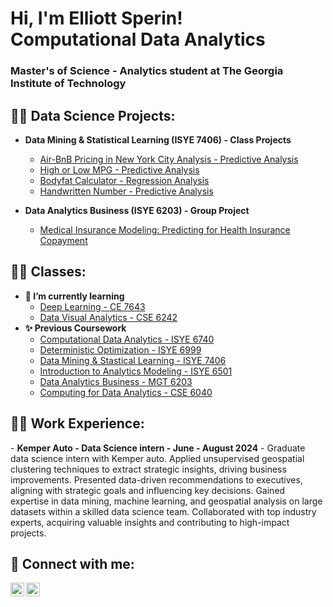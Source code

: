 
<h1>Hi, I'm Elliott Sperin! <br/>Computational Data Analytics</h1><h3>Master's of Science - Analytics student at The Georgia Institute of Technology</h3>

<h2>👨‍💻 Data Science Projects:</h2>

- <b>Data Mining & Statistical Learning (ISYE 7406) - Class Projects</b>
  - [Air-BnB Pricing in New York City Analysis - Predictive Analysis](https://github.com/BanjoBillyJr/ISYE-7406-Project-Five/tree/main)
  - [High or Low MPG - Predictive Analysis](https://github.com/BanjoBillyJr/ISYE-7406---Project-Three)
  - [Bodyfat Calculator - Regression Analysis](https://github.com/BanjoBillyJr/ISYE-7406---Project-Two)
  - [Handwritten Number - Predictive Analysis](https://github.com/BanjoBillyJr/ISYE-7406-Project-one)
 
- <b>Data Analytics Business (ISYE 6203) - Group Project</b>
  - [Medical Insurance Modeling: Predicting for Health Insurance Copayment](https://github.com/BanjoBillyJr/Group/tree/main)


<h2>👨‍💻 Classes:</h2>

- <b>🌱 I’m currently learning</b>
  - [Deep Learning - CE 7643]([https://docs.google.com/document/d/1fBXjPSckjOwpddfl4BGtoAN_nccoZ9Ai/edit](https://drive.google.com/file/d/1z_7gVbyBgwII6ZzctWimAEX8Ue_7ZyGa/view))
  - [Data Visual Analytics - CSE 6242]([https://docs.google.com/document/d/1qhIulnA5fzmcTxIEwE-xE6aboM9yk-yO/edit?rtpof=true&sd=true](https://poloclub.github.io/cse6242-2024fall-online/))
- <b>✨ Previous Coursework</b>
  - [Computational Data Analytics - ISYE 6740]([https://docs.google.com/document/d/1fBXjPSckjOwpddfl4BGtoAN_nccoZ9Ai/edit](https://drive.google.com/file/d/1gx9oCOLuEsg2Rjfv3Hud7xySqwlkDxMA/view))
  - [Deterministic Optimization - ISYE 6999](https://docs.google.com/document/d/1fBXjPSckjOwpddfl4BGtoAN_nccoZ9Ai/edit)
  - [Data Mining & Stastical Learning - ISYE 7406](https://docs.google.com/document/d/1qhIulnA5fzmcTxIEwE-xE6aboM9yk-yO/edit?rtpof=true&sd=true)
  - [Introduction to Analytics Modeling - ISYE 6501](https://docs.google.com/document/d/1oUXgkfr2E28p4suNCGsb7iCKMcuBtot2/edit?rtpof=true&sd=true)
  - [Data Analytics Business - MGT 6203](https://docs.google.com/document/d/1ELwMqV58Rr62lFzFxnbECAnoBNqPXW8u/edit)
  - [Computing for Data Analytics - CSE 6040](https://hackmd.io/@richie/BkpC2BThh)
 
<h2>👨‍💻 Work Experience:</h2>
- <b>Kemper Auto - Data Science intern - June - August 2024</b>
  -  Graduate data science intern with Kemper auto. Applied unsupervised geospatial clustering techniques to extract strategic insights, driving business improvements. Presented data-driven recommendations to executives, aligning with strategic goals and influencing key decisions. Gained expertise in data mining, machine learning, and geospatial analysis on large datasets within a skilled data science team. Collaborated with top industry experts, acquiring valuable insights and contributing to high-impact projects.

<h2> 🤳 Connect with me:</h2>


[<img align="left" alt="ElliotSperin | LinkedIn" width="22px" src="https://cdn.jsdelivr.net/npm/simple-icons@v3/icons/linkedin.svg" />][linkedin]
[<img align="left" alt="ElliottSperin | Instagram" width="22px" src="https://cdn.jsdelivr.net/npm/simple-icons@v3/icons/instagram.svg" />][instagram]

[instagram]: https://www.instagram.com/elliottsperin/
[linkedin]: https://linkedin.com/in/elliottsperin
